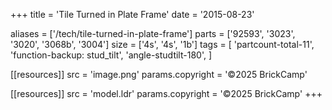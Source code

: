 +++
title = 'Tile Turned in Plate Frame'
date  = '2015-08-23'

aliases = ['/tech/tile-turned-in-plate-frame']
parts = ['92593', '3023', '3020', '3068b', '3004']
size  = ['4s', '4s', '1b']
tags  = [
  'partcount-total-11',
  'function-backup: stud_tilt',
  'angle-studtilt-180',
]

[[resources]]
src              = 'image.png'
params.copyright = '©2025 BrickCamp'

[[resources]]
src              = 'model.ldr'
params.copyright = '©2025 BrickCamp'
+++
